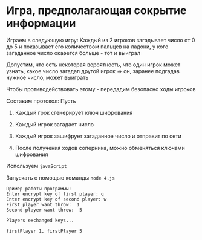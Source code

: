# Игра, предполагающая сокрытие информации

Играем в следующую игру:
Каждый из 2 игроков загадывает число от 0 до 5 и показывает его количеством пальцев
на ладони, у кого загаданное число окаэется больше - тот и выиграл

Допустим, что есть некоторая вероятность, что один игрок может узнать, какое число
загадал другой игрок => он, заранее подгадав нужное число, может выиграть

Чтобы противодействовать этому - передадим безопасно ходы игроков

Составим протокол:
Пусть
1. Каждый грок сгенерирует ключ шифрования

2. Каждый игрок загадает число

3. Каждый игрок зашифрует загаданное число и отправит по сети

4. После получения ходов соперника, можно обменяться ключами шифрования

Используем `javaScript`

Запускать с помощью команды `node 4.js`

```
Пример работы программы:
Enter encrypt key of first player: q
Enter encrypt key of second player: w
First player want throw:  1
Second player want throw:  5

Players exchanged keys...

firstPlayer 1, firstPlayer 5
```
